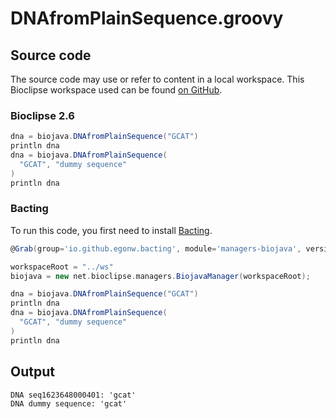 # DNAfromPlainSequence.groovy
## Source code
The source code may use or refer to content in a local workspace. This
Bioclipse workspace used can be found
[on GitHub](https://github.com/bioclipse/bioclipse.scripting/tree/master/ws/).
### Bioclipse 2.6
```groovy
dna = biojava.DNAfromPlainSequence("GCAT")
println dna
dna = biojava.DNAfromPlainSequence(
  "GCAT", "dummy sequence"
)
println dna
```
### Bacting
To run this code, you first need to install
[Bacting](https://github.com/egonw/bacting).
<br />
```groovy
@Grab(group='io.github.egonw.bacting', module='managers-biojava', version='0.0.18')

workspaceRoot = "../ws"
biojava = new net.bioclipse.managers.BiojavaManager(workspaceRoot);

dna = biojava.DNAfromPlainSequence("GCAT")
println dna
dna = biojava.DNAfromPlainSequence(
  "GCAT", "dummy sequence"
)
println dna
```
## Output
```plain
DNA seq1623648000401: 'gcat'
DNA dummy sequence: 'gcat'
```
